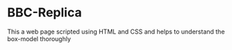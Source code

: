# BBC-Replica
This a web page scripted using HTML and CSS and helps to understand the box-model thoroughly
